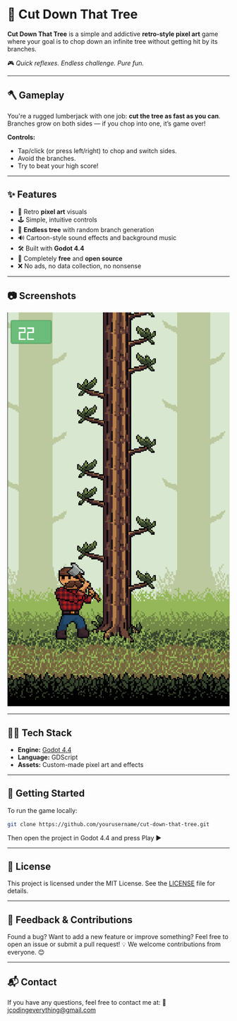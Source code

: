 # 🌲 Cut Down That Tree

**Cut Down That Tree** is a simple and addictive **retro-style pixel art** game where your goal is to chop down an infinite tree without getting hit by its branches.

🎮 *Quick reflexes. Endless challenge. Pure fun.*

---

## 🪓 Gameplay

You're a rugged lumberjack with one job: **cut the tree as fast as you can**.  
Branches grow on both sides — if you chop into one, it’s game over!

**Controls:**
- Tap/click (or press left/right) to chop and switch sides.
- Avoid the branches.
- Try to beat your high score!

---

## ✨ Features

- 🎨 Retro **pixel art** visuals  
- 🕹️ Simple, intuitive controls  
- 🌳 **Endless tree** with random branch generation  
- 🔊 Cartoon-style sound effects and background music  
- 🛠️ Built with **Godot 4.4**  
- 🧩 Completely **free** and **open source**  
- ❌ No ads, no data collection, no nonsense  

---

## 📷 Screenshots

![Gameplay](gameplay.png)


---

## 🧑‍💻 Tech Stack

- **Engine:** [Godot 4.4](https://godotengine.org)  
- **Language:** GDScript  
- **Assets:** Custom-made pixel art and effects  

---

## 🚀 Getting Started

To run the game locally:

```bash
git clone https://github.com/yourusername/cut-down-that-tree.git

```
Then open the project in Godot 4.4 and press Play ▶️

---

## 📄 License

This project is licensed under the MIT License.
See the [LICENSE](./LICENSE) file for details.

---

## 💬 Feedback & Contributions

Found a bug? Want to add a new feature or improve something?
Feel free to open an issue or submit a pull request! 💡
We welcome contributions from everyone. 😊

---

## 📬 Contact

If you have any questions, feel free to contact me at:
📧 [jcodingeverything@gmail.com](jcodingeverything@gmail.com)